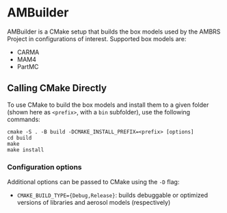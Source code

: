 # AMBuilder

AMBuilder is a CMake setup that builds the box models used by the AMBRS
Project in configurations of interest. Supported box models are:

* CARMA
* MAM4
* PartMC

## Calling CMake Directly

To use CMake to build the box models and install them to a given folder
(shown here as `<prefix>`, with a `bin` subfolder), use the following commands:

```
cmake -S . -B build -DCMAKE_INSTALL_PREFIX=<prefix> [options]
cd build
make
make install
```

### Configuration options

Additional options can be passed to CMake using the `-D` flag:

* `CMAKE_BUILD_TYPE={Debug,Release}`: builds debuggable or optimized versions
  of libraries and aerosol models (respectively)
